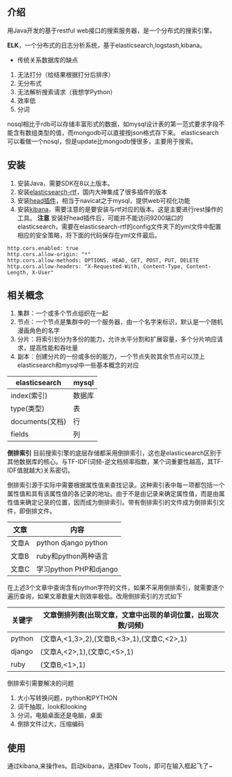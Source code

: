 ## 介绍
用Java开发的基于restful web接口的搜索服务器，是一个分布式的搜索引擎。

**ELK**，一个分布式的日志分析系统，基于elasticsearch,logstash,kibana。

* 传统关系数据库的缺点
1. 无法打分（给结果根据打分后排序）
2. 无分布式
3. 无法解析搜索请求（我想学Python）
4. 效率低
5. 分词

nosql相比于rdb可以存储丰富形式的数据，如mysql设计表的第一范式要求字段不能含有数组类型的值，而mongodb可以直接按json格式存下来。
elasticsearch可以看做一个nosql，但是update比mongodb慢很多，主要用于搜索。

## 安装
1. 安装Java，需要SDK在8以上版本。
2. 安装[elasticsearch-rtf](https://github.com/medcl/elasticsearch-rtf)，国内大神集成了很多插件的版本
3. 安装[head插件](https://github.com/mobz/elasticsearch-head)，相当于navicat之于mysql，提供web可视化功能
4. 安装[kibana](https://www.elastic.co/cn/downloads/kibana)，需要注意的是要安装与rtf对应的版本。这是主要进行rest操作的工具。
**注意** 安装好head插件后，可能并不能访问9200端口的elasticsearch，需要在elasticsearch-rtf的config文件夹下的yml文件中配置相应的安全策略，将下面的代码保存在yml文件最后。
```
http.cors.enabled: true
http.cors.allow-origin: "*"
http.cors.allow-methods: OPTIONS. HEAD, GET, POST, PUT, DELETE
http.cors.allow-headers: "X-Requested-With, Content-Type, Content-Length, X-User"
```
## 相关概念
1. 集群：一个或多个节点组织在一起
2. 节点：一个节点是集群中的一个服务器，由一个名字来标识，默认是一个随机漫画角色的名字
3. 分片：将索引划分为多份的能力，允许水平分割和扩展容量，多个分片响应请求，提高性能和吞吐量
4. 副本：创建分片的一份或多份的能力，一个节点失败其余节点可以顶上
elasticsearch和mysql中一些基本概念的对应

elasticsearch|mysql
-|-
index(索引)|数据库
type(类型)|表
documents(文档)|行
fields|列

**倒排索引**
目前搜索引擎的底层存储都采用倒排索引，这也是elasticsearch区别于其他数据库的核心。与TF-IDF(词频-逆文档频率指数，某个词重要性越高，其TF-IDF值就越大)关系密切。

倒排索引源于实际中需要根据属性值来查找记录。这种索引表中每一项都包括一个属性值和具有该属性值的各记录的地址。由于不是由记录来确定属性值，而是由属性值来确定记录的位置，因而成为倒排索引。带有倒排索引的文件成为倒排索引文件，即倒排文件。

文章|内容
-|-
文章A|python django python
文章B|ruby和python两种语言
文章C|学习python PHP和django

在上述3个文章中查询含有python字符的文件，如果不采用倒排索引，就需要逐个遍历查询，如果文章数量大则效率极低。改用倒排索引的方式如下

关键字|文章倒排列表(出现文章，文章中出现的单词位置，出现次数/词频)
-|-
python|(文章A,<1,3>,2),(文章B,<3>,1),(文章C,<2>,1)
django|(文章A,<2>,1),(文章C,<5>,1)
ruby|(文章B,<1>,1)

倒排索引需要解决的问题
1. 大小写转换问题，python和PYTHON
2. 词干抽取，look和looking
3. 分词，电脑桌面还是电脑，桌面
4. 倒排文件过大，压缩编码

## 使用
通过kibana,来操作es。启动kibana，选择Dev Tools，即可在输入框起飞了~
